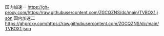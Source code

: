 国内加速一
https://gh-proxy.com/https://raw.githubusercontent.com/ZGCQZNS/dc/main/TVBOX1.json
国内加速二
https://ghproxy.com/https://raw.githubusercontent.com/ZGCQZNS/dc/main/TVBOX1.json
